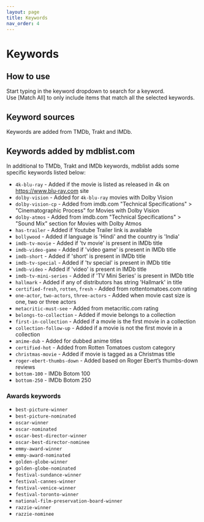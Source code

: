 ```yaml
---
layout: page
title: Keywords
nav_order: 4
---
```


# Keywords

## How to use

Start typing in the keyword dropdown to search for a keyword.  
Use [Match All] to only include items that match all the selected keywords.

## Keyword sources

Keywords are added from TMDb, Trakt and IMDb.

## Keywords added by mdblist.com

In additional to TMDb, Trakt and IMDb keywords, mdblist adds some specific keywords listed below:

- `4k-blu-ray` - Added if the movie is listed as released in 4k on https://www.blu-ray.com site
- `dolby-vision` - Added for `4k-blu-ray` movies with Dolby Vision
- `dolby-vision-cp` - Added from imdb.com "Technical Specifications" > "Cinematographic Process" for Movies with Dolby Vision
- `dolby-atmos` - Added from imdb.com "Technical Specifications" > "Sound Mix" section for Movies with Dolby Atmos
- `has-trailer` - Added if Youtube Trailer link is available
- `bollywood` - Added if language is 'Hindi' and the country is 'India'
- `imdb-tv-movie` - Added if 'tv movie' is present in IMDb title
- `imdb-video-game` - Added if 'video game' is present in IMDb title
- `imdb-short` - Added if 'short' is present in IMDb title
- `imdb-tv-special` - Added if 'tv special' is present in IMDb title
- `imdb-video` - Added if 'video' is present in IMDb title
- `imdb-tv-mini-series` - Added if 'TV Mini Series' is present in IMDb title
- `hallmark` - Added if any of distributors has string 'Hallmark' in title
- `certified-fresh`, `rotten`, `fresh` - Added from rottentomatoes.com rating
- `one-actor`, `two-actors`, `three-actors` - Added when movie cast size is one, two or three actors
- `metacritic-must-see` - Added from metacritic.com rating
- `belongs-to-collection` - Added if movie belongs to a collection
- `first-in-collection` - Added if a movie is the first movie in a collection
- `collection-follow-up` - Added if a movie is not the first movie in a collection
- `anime-dub` - Added for dubbed anime titles
- `certified-hot` - Added from Rotten Tomatoes custom category
- `christmas-movie` - Added if movie is tagged as a Christmas title
- `roger-ebert-thumbs-down` - Added based on Roger Ebert’s thumbs-down reviews
- `bottom-100` - IMDb Botom 100
- `bottom-250` - IMDb Botom 250

### Awards keywords
- `best-picture-winner` 
- `best-picture-nominated`
- `oscar-winner`          
- `oscar-nominated`       
- `oscar-best-director-winner`
- `oscar-best-director-nominee`
- `emmy-award-winner`     
- `emmy-award-nominated`  
- `golden-globe-winner`   
- `golden-globe-nominated`
- `festival-sundance-winner`
- `festival-cannes-winner`
- `festival-venice-winner`
- `festival-toronto-winner`
- `national-film-preservation-board-winner`
- `razzie-winner`
- `razzie-nominee`
